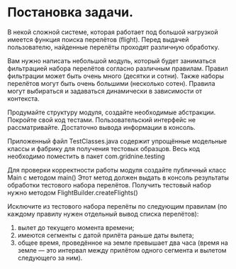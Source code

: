 # Постановка задачи.
В некой сложной системе, которая работает под большой нагрузкой имеется функция поиска
перелётов (flight). Перед выдачей пользователю, найденные перелёты проходят различную
обработку.

Вам нужно написать небольшой модуль, который будет заниматься фильтрацией набора
перелётов согласно различным правилам. Правил фильтрации может быть очень много (десятки
и сотни). Также наборы перелётов могут быть очень большими (несколько сотен). Правила
могут выбираться и задаваться динамически в зависимости от контекста.

Продумайте структуру модуля, создайте необходимые абстракции. Покройте свой код тестами.
Пользовательский интерфейс не рассматривайте. Достаточно вывода информации в консоль.

Приложенный файл TestClasses.java содержит упрощённые модельные классы и фабрику для
получения тестовых образцов. Весь код необходимо поместить в пакет com.gridnine.testing

Для проверки корректности работы модуля создайте публичный класс Main c методом main()
Этот метод должен выдать в консоль результаты обработки тестового набора перелётов.
Получить тестовый набор нужно методом FlightBuilder.createFlights()

Исключите из тестового набора перелёты по следующим правилам (по каждому правилу нужен
отдельный вывод списка перелётов):
1. вылет до текущего момента времени;
2. имеются сегменты с датой прилёта раньше даты вылета;
3. общее время, проведённое на земле превышает два часа (время на земле — это интервал
между прилётом одного сегмента и вылетом следующего за ним).
